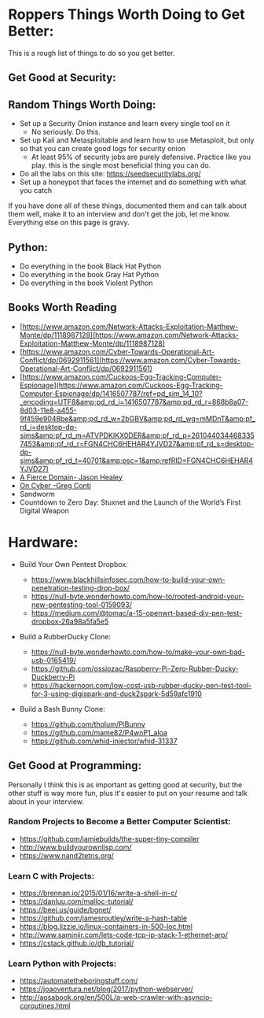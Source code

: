 # Roppers Things Worth Doing to Get Better:

This is a rough list of things to do so you get better. 

## Get Good at Security: 


## Random Things Worth Doing:

* Set up a Security Onion instance and learn every single tool on it
  * No seriously. Do this. 
* Set up Kali and Metasploitable and learn how to use Metasploit, but only so that you can create good logs for security onion
  * At least 95% of security jobs are purely defensive. Practice like you play. this is the single most beneficial thing you can do.
*	Do all the labs on this site: https://seedsecuritylabs.org/
*	Set up a honeypot that faces the internet and do something with what you catch

If you have done all of these things, documented them and can talk about them well, make it to an interview and don't get the job, let me know. Everything else on this page is gravy. 

## Python:

* Do everything in the book Black Hat Python 
* Do everything in the book Gray Hat Python
* Do everything in the book Violent Python

## Books Worth Reading

  - [https://www.amazon.com/Network-Attacks-Exploitation-Matthew-Monte/dp/1118987128](https://www.amazon.com/Network-Attacks-Exploitation-Matthew-Monte/dp/1118987128)
  - [https://www.amazon.com/Cyber-Towards-Operational-Art-Conflict/dp/0692911561](https://www.amazon.com/Cyber-Towards-Operational-Art-Conflict/dp/0692911561)
  - [https://www.amazon.com/Cuckoos-Egg-Tracking-Computer-Espionage](https://www.amazon.com/Cuckoos-Egg-Tracking-Computer-Espionage/dp/1416507787/ref=pd_sim_14_10?_encoding=UTF8&amp;pd_rd_i=1416507787&amp;pd_rd_r=868b8a07-8d03-11e8-a455-9f459e9048be&amp;pd_rd_w=2bGBV&amp;pd_rd_wg=mMDnT&amp;pf_rd_i=desktop-dp-sims&amp;pf_rd_m=ATVPDKIKX0DER&amp;pf_rd_p=2610440344683357453&amp;pf_rd_r=FGN4CHC6HEHAR4YJVD27&amp;pf_rd_s=desktop-dp-sims&amp;pf_rd_t=40701&amp;psc=1&amp;refRID=FGN4CHC6HEHAR4YJVD27)
  - [A Fierce Domain- Jason Healey](https://www.amazon.com/Fierce-Domain-Conflict-Cyberspace-1986/dp/098932740X)
  - [On Cyber -Greg Conti](https://www.amazon.com/Cyber-Towards-Operational-Art-Conflict/dp/0692911561)
  - Sandworm
  - Countdown to Zero Day: Stuxnet and the Launch of the World’s First Digital Weapon

# Hardware: 

* Build Your Own Pentest Dropbox:
  * https://www.blackhillsinfosec.com/how-to-build-your-own-penetration-testing-drop-box/
  * https://null-byte.wonderhowto.com/how-to/rooted-android-your-new-pentesting-tool-0159093/
  * https://medium.com/@tomac/a-15-openwrt-based-diy-pen-test-dropbox-26a98a5fa5e5

* Build a RubberDucky Clone:
  * https://null-byte.wonderhowto.com/how-to/make-your-own-bad-usb-0165419/
  * https://github.com/ossiozac/Raspberry-Pi-Zero-Rubber-Ducky-Duckberry-Pi
  * https://hackernoon.com/low-cost-usb-rubber-ducky-pen-test-tool-for-3-using-digispark-and-duck2spark-5d59afc1910

* Build a Bash Bunny Clone:
  * https://github.com/tholum/PiBunny
  * https://github.com/mame82/P4wnP1_aloa
  * https://github.com/whid-injector/whid-31337


## Get Good at Programming:

Personally I think this is as important as getting good at security, but the other stuff is way more fun, plus it's easier to put on your resume and talk about in your interview. 

### Random Projects to Become a Better Computer Scientist:
* https://github.com/jamiebuilds/the-super-tiny-compiler
* http://www.buildyourownlisp.com/
* https://www.nand2tetris.org/

### Learn C with Projects: 

* https://brennan.io/2015/01/16/write-a-shell-in-c/
* https://danluu.com/malloc-tutorial/
* https://beej.us/guide/bgnet/
* https://github.com/jamesroutley/write-a-hash-table
* https://blog.lizzie.io/linux-containers-in-500-loc.html
* http://www.saminiir.com/lets-code-tcp-ip-stack-1-ethernet-arp/
* https://cstack.github.io/db_tutorial/

### Learn Python with Projects: 

* https://automatetheboringstuff.com/
* https://joaoventura.net/blog/2017/python-webserver/
* http://aosabook.org/en/500L/a-web-crawler-with-asyncio-coroutines.html
